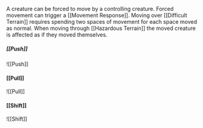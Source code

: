 A creature can be forced to move by a controlling creature. Forced movement can trigger a [[Movement Response]]. Moving over [[Difficult Terrain]] requires spending two spaces of movement for each space moved as normal. When moving through [[Hazardous Terrain]] the moved creature is affected as if they moved themselves.

##### [[Push]]
![[Push]]

#### [[Pull]]
![[Pull]]

#### [[Shift]]
![[Shift]]